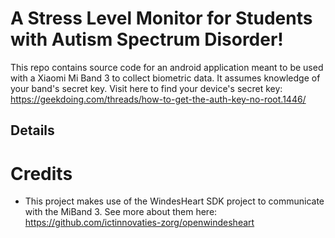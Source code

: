
# A Stress Level Monitor for Students with Autism Spectrum Disorder!

This repo contains source code for an android application meant to be used with a Xiaomi Mi Band 3 to collect biometric data. It assumes knowledge of your band's secret key. Visit here to find your device's secret key: https://geekdoing.com/threads/how-to-get-the-auth-key-no-root.1446/

## Details


# Credits
- This project makes use of the WindesHeart SDK project to communicate with the MiBand 3. See more about them here: https://github.com/ictinnovaties-zorg/openwindesheart
